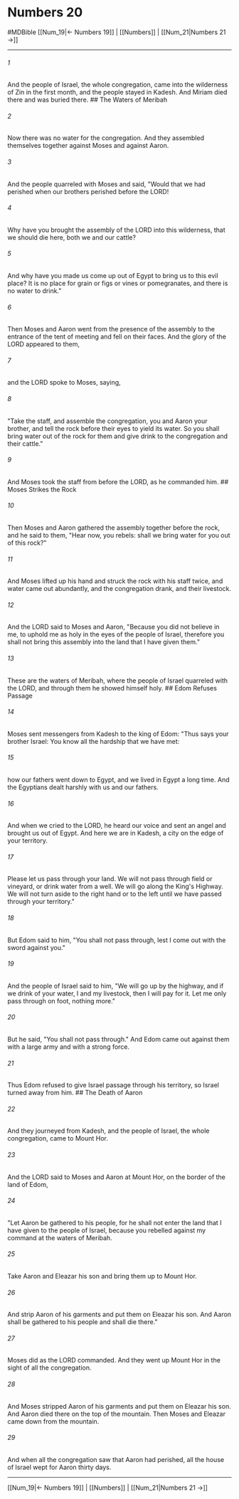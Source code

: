 # Numbers 20
#MDBible
[[Num_19|← Numbers 19]] | [[Numbers]] | [[Num_21|Numbers 21 →]]

***

###### 1 
And the people of Israel, the whole congregation, came into the wilderness of Zin in the first month, and the people stayed in Kadesh. And Miriam died there and was buried there. ## The Waters of Meribah 

###### 2 
Now there was no water for the congregation. And they assembled themselves together against Moses and against Aaron. 

###### 3 
And the people quarreled with Moses and said, "Would that we had perished when our brothers perished before the LORD! 

###### 4 
Why have you brought the assembly of the LORD into this wilderness, that we should die here, both we and our cattle? 

###### 5 
And why have you made us come up out of Egypt to bring us to this evil place? It is no place for grain or figs or vines or pomegranates, and there is no water to drink." 

###### 6 
Then Moses and Aaron went from the presence of the assembly to the entrance of the tent of meeting and fell on their faces. And the glory of the LORD appeared to them, 

###### 7 
and the LORD spoke to Moses, saying, 

###### 8 
"Take the staff, and assemble the congregation, you and Aaron your brother, and tell the rock before their eyes to yield its water. So you shall bring water out of the rock for them and give drink to the congregation and their cattle." 

###### 9 
And Moses took the staff from before the LORD, as he commanded him. ## Moses Strikes the Rock 

###### 10 
Then Moses and Aaron gathered the assembly together before the rock, and he said to them, "Hear now, you rebels: shall we bring water for you out of this rock?" 

###### 11 
And Moses lifted up his hand and struck the rock with his staff twice, and water came out abundantly, and the congregation drank, and their livestock. 

###### 12 
And the LORD said to Moses and Aaron, "Because you did not believe in me, to uphold me as holy in the eyes of the people of Israel, therefore you shall not bring this assembly into the land that I have given them." 

###### 13 
These are the waters of Meribah, where the people of Israel quarreled with the LORD, and through them he showed himself holy. ## Edom Refuses Passage 

###### 14 
Moses sent messengers from Kadesh to the king of Edom: "Thus says your brother Israel: You know all the hardship that we have met: 

###### 15 
how our fathers went down to Egypt, and we lived in Egypt a long time. And the Egyptians dealt harshly with us and our fathers. 

###### 16 
And when we cried to the LORD, he heard our voice and sent an angel and brought us out of Egypt. And here we are in Kadesh, a city on the edge of your territory. 

###### 17 
Please let us pass through your land. We will not pass through field or vineyard, or drink water from a well. We will go along the King's Highway. We will not turn aside to the right hand or to the left until we have passed through your territory." 

###### 18 
But Edom said to him, "You shall not pass through, lest I come out with the sword against you." 

###### 19 
And the people of Israel said to him, "We will go up by the highway, and if we drink of your water, I and my livestock, then I will pay for it. Let me only pass through on foot, nothing more." 

###### 20 
But he said, "You shall not pass through." And Edom came out against them with a large army and with a strong force. 

###### 21 
Thus Edom refused to give Israel passage through his territory, so Israel turned away from him. ## The Death of Aaron 

###### 22 
And they journeyed from Kadesh, and the people of Israel, the whole congregation, came to Mount Hor. 

###### 23 
And the LORD said to Moses and Aaron at Mount Hor, on the border of the land of Edom, 

###### 24 
"Let Aaron be gathered to his people, for he shall not enter the land that I have given to the people of Israel, because you rebelled against my command at the waters of Meribah. 

###### 25 
Take Aaron and Eleazar his son and bring them up to Mount Hor. 

###### 26 
And strip Aaron of his garments and put them on Eleazar his son. And Aaron shall be gathered to his people and shall die there." 

###### 27 
Moses did as the LORD commanded. And they went up Mount Hor in the sight of all the congregation. 

###### 28 
And Moses stripped Aaron of his garments and put them on Eleazar his son. And Aaron died there on the top of the mountain. Then Moses and Eleazar came down from the mountain. 

###### 29 
And when all the congregation saw that Aaron had perished, all the house of Israel wept for Aaron thirty days. 

***

[[Num_19|← Numbers 19]] | [[Numbers]] | [[Num_21|Numbers 21 →]]
